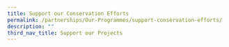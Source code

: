 ```yaml
---
title: Support our Conservation Efforts
permalink: /partnerships/Our-Programmes/support-conservation-efforts/
description: ""
third_nav_title: Support our Projects
---
```



